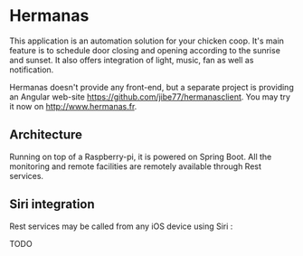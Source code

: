 # Hermanas

This application is an automation solution for your chicken coop.
It's main feature is to schedule door closing and opening according to the sunrise and sunset.
It also offers integration of light, music, fan as well as notification.

Hermanas doesn't provide any front-end, but a separate project is providing an Angular web-site https://github.com/jibe77/hermanasclient.
You may try it now on http://www.hermanas.fr.

## Architecture

Running on top of a Raspberry-pi, it is powered on Spring Boot.
All the monitoring and remote facilities are remotely available through Rest services.

## Siri integration

Rest services may be called from any iOS device using Siri :

TODO
